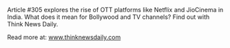 Article #305 explores the rise of OTT platforms like Netflix and JioCinema in India. What does it mean for Bollywood and TV channels? Find out with Think News Daily.

Read more at: www.thinknewsdaily.com